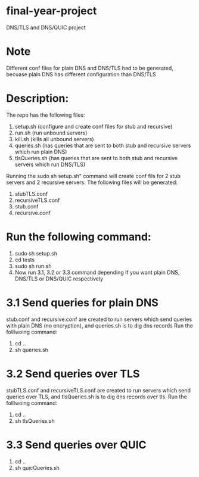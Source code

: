 # final-year-project
DNS/TLS and DNS/QUIC project

# Note
Different conf files for plain DNS and DNS/TLS had to be generated, becuase plain DNS has different configuration than DNS/TLS 

# Description: 
The repo has the following files:  
1. setup.sh  (configure and create conf files for stub and recursive)
2. run.sh        (run unbound servers)
3. kill.sh       (kills all unbound servers)
4. queries.sh    (has queries that are sent to both stub and recursive servers which run plain DNS)
5. tlsQueries.sh (has queries that are sent to both stub and recursive servers which run DNS/TLS)



Running the sudo sh setup.sh" command will create conf fils for 2 stub servers and 2 recursive servers. The following files will be generated: 
1. stubTLS.conf
2. recursiveTLS.conf
3. stub.conf
4. recursive.conf


# Run the following command: 
1. sudo sh setup.sh 
2. cd tests
3. sudo sh run.sh
4. Now run 3.1, 3.2 or 3.3 command depending if you want plain DNS, DNS/TLS or DNS/QUIC respectively

# 3.1 Send queries for plain DNS
stub.conf and recursive.conf are created to run servers which send queries with plain DNS (no encryption), and queries.sh is to dig dns records
Run the folllwoing command:
1. cd ..
2. sh queries.sh 

# 3.2 Send queries over TLS 
stubTLS.conf and recursiveTLS.conf are created to run servers which send queries over TLS, and tlsQueries.sh is to dig dns records over tls. Run the folllwoing command: 

1. cd ..
2. sh tlsQueries.sh

# 3.3 Send queries over QUIC

1. cd ..
2. sh quicQueries.sh
